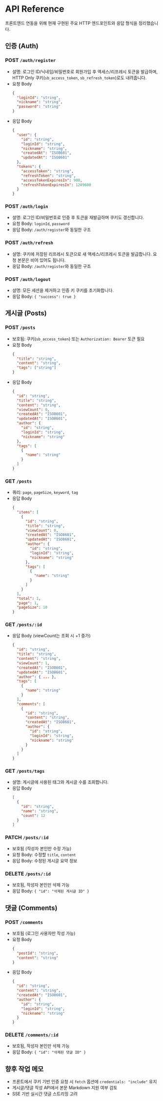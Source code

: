 # API Reference

프론트엔드 연동을 위해 현재 구현된 주요 HTTP 엔드포인트와 응답 형식을 정리했습니다.

## 인증 (Auth)

### POST `/auth/register`
- 설명: 로그인 ID/닉네임/비밀번호로 회원가입 후 액세스/리프레시 토큰을 발급하며, HTTP Only 쿠키(`sb_access_token`, `sb_refresh_token`)로도 내려줍니다.
- 요청 Body
  ```json
  {
    "loginId": "string",
    "nickname": "string",
    "password": "string"
  }
  ```
- 응답 Body
  ```json
  {
    "user": {
      "id": "string",
      "loginId": "string",
      "nickname": "string",
      "createdAt": "ISO8601",
      "updatedAt": "ISO8601"
    },
    "tokens": {
      "accessToken": "string",
      "refreshToken": "string",
      "accessTokenExpiresIn": 900,
      "refreshTokenExpiresIn": 1209600
    }
  }
  ```

### POST `/auth/login`
- 설명: 로그인 ID/비밀번호로 인증 후 토큰을 재발급하며 쿠키도 갱신합니다.
- 요청 Body: `loginId`, `password`
- 응답 Body: `/auth/register`와 동일한 구조

### POST `/auth/refresh`
- 설명: 쿠키에 저장된 리프레시 토큰으로 새 액세스/리프레시 토큰을 발급합니다. 요청 본문은 비어 있어도 됩니다.
- 응답 Body: `/auth/register`와 동일한 구조

### POST `/auth/logout`
- 설명: 모든 세션을 제거하고 인증 키 쿠키를 초기화합니다.
- 응답 Body: `{ "success": true }`

## 게시글 (Posts)

### POST `/posts`
- 보호됨: 쿠키(`sb_access_token`) 또는 `Authorization: Bearer` 토큰 필요
- 요청 Body
  ```json
  {
    "title": "string",
    "content": "string",
    "tags": ["string"]
  }
  ```
- 응답 Body
  ```json
  {
    "id": "string",
    "title": "string",
    "content": "string",
    "viewCount": 0,
    "createdAt": "ISO8601",
    "updatedAt": "ISO8601",
    "author": {
      "id": "string",
      "loginId": "string",
      "nickname": "string"
    },
    "tags": [
      {
        "name": "string"
      }
    ]
  }
  ```

### GET `/posts`
- 쿼리: `page`, `pageSize`, `keyword`, `tag`
- 응답 Body
  ```json
  {
    "items": [
      {
        "id": "string",
        "title": "string",
        "viewCount": 0,
        "createdAt": "ISO8601",
        "updatedAt": "ISO8601",
        "author": {
          "id": "string",
          "loginId": "string",
          "nickname": "string"
        },
        "tags": [
          {
            "name": "string"
          }
        ]
      }
    ],
    "total": 1,
    "page": 1,
    "pageSize": 10
  }
  ```

### GET `/posts/:id`
- 응답 Body (viewCount는 조회 시 +1 증가)
  ```json
  {
    "id": "string",
    "title": "string",
    "content": "string",
    "viewCount": 1,
    "createdAt": "ISO8601",
    "updatedAt": "ISO8601",
    "author": { ... },
    "tags": [
      {
        "name": "string"
      }
    ],
    "comments": [
      {
        "id": "string",
        "content": "string",
        "createdAt": "ISO8601",
        "author": {
          "id": "string",
          "loginId": "string",
          "nickname": "string"
        }
      }
    ]
  }
  ```

### GET `/posts/tags`
- 설명: 게시글에 사용된 태그와 게시글 수를 조회합니다.
- 응답 Body
  ```json
  [
    {
      "id": "string",
      "name": "string",
      "count": 12
    }
  ]
  ```

### PATCH `/posts/:id`
- 보호됨 (작성자 본인만 수정 가능)
- 요청 Body: 수정할 `title`, `content`
- 응답 Body: 수정된 게시글 요약 정보

### DELETE `/posts/:id`
- 보호됨, 작성자 본인만 삭제 가능
- 응답 Body: `{ "id": "삭제된 게시글 ID" }`

## 댓글 (Comments)

### POST `/comments`
- 보호됨 (로그인 사용자만 작성 가능)
- 요청 Body
  ```json
  {
    "postId": "string",
    "content": "string"
  }
  ```
- 응답 Body
  ```json
  {
    "id": "string",
    "content": "string",
    "createdAt": "ISO8601",
    "author": {
      "id": "string",
      "loginId": "string",
      "nickname": "string"
    }
  }
  ```

### DELETE `/comments/:id`
- 보호됨, 작성자 본인만 삭제 가능
- 응답 Body: `{ "id": "삭제된 댓글 ID" }`

## 향후 작업 메모
- 프론트에서 쿠키 기반 인증 요청 시 `fetch` 옵션에 `credentials: "include"` 유지
- 게시글/댓글 작성 API에서 본문 Markdown 지원 여부 검토
- SSE 기반 실시간 댓글 스트리밍 고려
